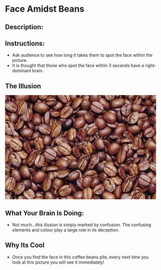 # Face Amidst Beans

## Description:

## Instructions: 

* Ask audience to see how long it takes them to spot the face within the picture. 
* It is thought that those who spot the face within 3 seconds have a right-dominant brain. 




## The Illusion


![alt text](FaceAmidstBeans.jpg "'Coffee Beans'")







## What Your Brain Is Doing: 

* Not much...this illusion is simply marked by confusion. The confusing elements and colour play a large role in its deception. 

## Why Its Cool

* Once you find the face in this coffee beans pile, every next time you look at this picture you will see it immediately!